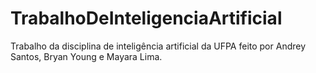 # TrabalhoDeInteligenciaArtificial
Trabalho da disciplina de inteligência artificial da UFPA feito por Andrey Santos, Bryan Young e Mayara Lima.
